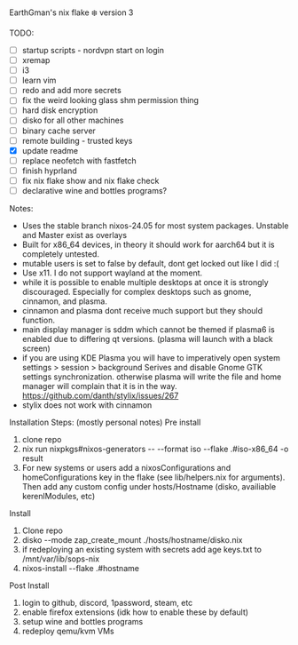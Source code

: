 EarthGman's nix flake ❄️ version 3


TODO:
- [ ] startup scripts - nordvpn start on login
- [ ] xremap
- [ ] i3
- [ ] learn vim
- [ ] redo and add more secrets
- [ ] fix the weird looking glass shm permission thing
- [ ] hard disk encryption
- [ ] disko for all other machines
- [ ] binary cache server
- [ ] remote building - trusted keys
- [x] update readme
- [ ] replace neofetch with fastfetch
- [ ] finish hyprland
- [ ] fix nix flake show and nix flake check
- [ ] declarative wine and bottles programs?

Notes:
 - Uses the stable branch nixos-24.05 for most system packages. Unstable and Master exist as overlays
 - Built for x86_64 devices, in theory it should work for aarch64 but it is completely untested.
 - mutable users is set to false by default, dont get locked out like I did :(
 - Use x11. I do not support wayland at the moment.
 - while it is possible to enable multiple desktops at once it is strongly discouraged. Especially for complex desktops such as gnome, cinnamon, and plasma. 
 - cinnamon and plasma dont receive much support but they should function.
 - main display manager is sddm which cannot be themed if plasma6 is enabled due to differing qt versions. (plasma will launch with a black screen)
 - if you are using KDE Plasma you will have to imperatively open system settings > session > background Serives and disable Gnome GTK settings synchronization.
   otherwise plasma will write the file and home manager will complain that it is in the way. https://github.com/danth/stylix/issues/267
 - stylix does not work with cinnamon

Installation Steps: (mostly personal notes)
Pre install
1. clone repo
2. nix run nixpkgs#nixos-generators -- --format iso --flake .#iso-x86_64 -o result
3. For new systems or users add a nixosConfigurations and homeConfigurations key in the flake (see lib/helpers.nix for arguments). Then add any custom config under hosts/Hostname (disko, availiable kerenlModules, etc)

Install
1. Clone repo
2. disko --mode zap_create_mount ./hosts/hostname/disko.nix
3. if redeploying an existing system with secrets add age keys.txt to /mnt/var/lib/sops-nix
4. nixos-install --flake .#hostname

Post Install
1. login to github, discord, 1password, steam, etc
2. enable firefox extensions (idk how to enable these by default)
3. setup wine and bottles programs
4. redeploy qemu/kvm VMs
